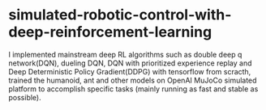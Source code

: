 # simulated-robotic-control-with-deep-reinforcement-learning

I implemented mainstream deep RL algorithms such as double deep q network(DQN), dueling DQN, DQN with prioritized experience replay and Deep Deterministic Policy Gradient(DDPG) with tensorflow from scracth, trained the humanoid, ant and other models on OpenAI MuJoCo simulated platform to accomplish specific tasks (mainly running as fast and stable as possible).
